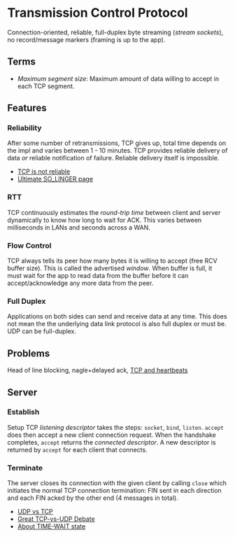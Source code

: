 Transmission Control Protocol
=============================

Connection-oriented, reliable, full-duplex byte streaming (*stream sockets*), no record/message markers (framing is up to the app).

## Terms

 * *Maximum segment size*: Maximum amount of data willing to accept in each TCP segment.

## Features

### Reliability

After some number of retransmissions, TCP gives up, total time depends on the impl and varies between 1 - 10 minutes.
TCP provides reliable delivery of data *or* reliable notification of failure. Reliable delivery itself is impossible.

 * [TCP is not reliable](http://blog.h2o.ai/2013/08/tcp-is-not-reliable/)
 * [Ultimate SO_LINGER page](https://blog.netherlabs.nl/articles/2009/01/18/the-ultimate-so_linger-page-or-why-is-my-tcp-not-reliable)

### RTT

TCP continuously estimates the *round-trip time* between client and server dynamically to know how long to wait for ACK.
This varies between milliseconds in LANs and seconds across a WAN.

### Flow Control

TCP always tells its peer how many bytes it is willing to accept (free RCV buffer size). This is called the advertised *window*.
When buffer is full, it must wait for the app to read data from the buffer before it can accept/acknowledge any more data from the peer.

### Full Duplex

Applications on both sides can send and receive data at any time. This does not mean the the underlying data link protocol is also 
full duplex or must be. UDP can be full-duplex.

## Problems

Head of line blocking, nagle+delayed ack, [TCP and heartbeats](http://250bpm.com/blog:22)

## Server

### Establish

Setup TCP *listening descriptor* takes the steps: ```socket```, ```bind```, ```listen```.
```accept``` does then accept a new client connection request. 
When the handshake completes, ```accept``` returns the *connected descriptor*.
A new descriptor is returned by ```accept``` for each client that connects.

### Terminate

The server closes its connection with the given client by calling ```close``` which initiates the normal TCP connection termination:
FIN sent in each direction and each FIN acked by the other end (4 messages in total).

* [UDP vs TCP]
* [Great TCP-vs-UDP Debate]
* [About TIME-WAIT state](https://vincent.bernat.im/en/blog/2014-tcp-time-wait-state-linux.html#about-time-wait-state)   

[UDP vs TCP]: https://news.ycombinator.com/item?id=13272610
[Great TCP-vs-UDP Debate]: http://ithare.com/64-network-dos-and-donts-for-game-engines-part-iv-great-tcp-vs-udp-debate/
